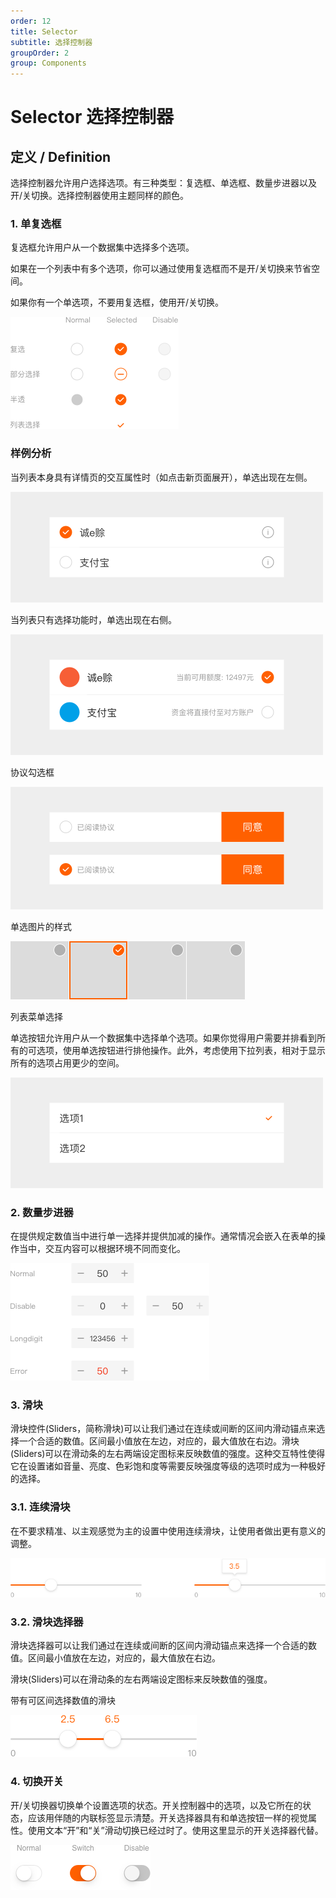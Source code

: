 ```yaml
---
order: 12
title: Selector
subtitle: 选择控制器
groupOrder: 2
group: Components
---
```


# Selector 选择控制器

## 定义 / Definition

选择控制器允许用户选择选项。有三种类型：复选框、单选框、数量步进器以及开/关切换。选择控制器使用主题同样的颜色。

### 1. 单复选框

复选框允许用户从一个数据集中选择多个选项。

如果在一个列表中有多个选项，你可以通过使用复选框而不是开/关切换来节省空间。

如果你有一个单选项，不要用复选框，使用开/关切换。

![](.gitbook/assets/selector1.png)

### 样例分析

当列表本身具有详情页的交互属性时（如点击新页面展开），单选出现在左侧。

![](.gitbook/assets/selector2.png)

当列表只有选择功能时，单选出现在右侧。

![](.gitbook/assets/selector3.png)

协议勾选框

![](.gitbook/assets/selector4.png)

单选图片的样式

![](.gitbook/assets/selector5.png)

列表菜单选择

单选按钮允许用户从一个数据集中选择单个选项。如果你觉得用户需要并排看到所有的可选项，使用单选按钮进行排他操作。此外，考虑使用下拉列表，相对于显示所有的选项占用更少的空间。

![](.gitbook/assets/selector6.png)

### 2. 数量步进器

在提供规定数值当中进行单一选择并提供加减的操作。通常情况会嵌入在表单的操作当中，交互内容可以根据环境不同而变化。

![](.gitbook/assets/selector7.png)

### 3. 滑块

滑块控件\(Sliders，简称滑块\)可以让我们通过在连续或间断的区间内滑动锚点来选择一个合适的数值。区间最小值放在左边，对应的，最大值放在右边。滑块\(Sliders\)可以在滑动条的左右两端设定图标来反映数值的强度。这种交互特性使得它在设置诸如音量、亮度、色彩饱和度等需要反映强度等级的选项时成为一种极好的选择。

### 3.1. 连续滑块

在不要求精准、以主观感觉为主的设置中使用连续滑块，让使用者做出更有意义的调整。

![](.gitbook/assets/selector8.png)

### 3.2. 滑块选择器

滑块选择器可以让我们通过在连续或间断的区间内滑动锚点来选择一个合适的数值。区间最小值放在左边，对应的，最大值放在右边。

滑块\(Sliders\)可以在滑动条的左右两端设定图标来反映数值的强度。

带有可区间选择数值的滑块

![](.gitbook/assets/selector9.png)

### 4. 切换开关

开/关切换器切换单个设置选项的状态。开关控制器中的选项，以及它所在的状态，应该用伴随的内联标签显示清楚。开关选择器具有和单选按钮一样的视觉属性。使用文本“开”和“关”滑动切换已经过时了。使用这里显示的开关选择器代替。

![](.gitbook/assets/selector10.png)

